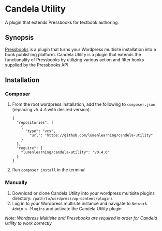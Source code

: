 # Candela Utility

A plugin that extends Pressbooks for textbook authoring.

## Synopsis

[Pressbooks](https://github.com/pressbooks/pressbooks) is a plugin that turns your Wordpress multisite installation into a book publishing platform.
Candela Utility is a plugin that extends the functionality of Pressbooks by utilizing various action and filter hooks supplied by the Pressbooks API.

## Installation

### Composer

1.  From the root wordpress installation, add the following to `composer.json` (replacing `v0.4.0` with desired version):

    ```
    {
      "repositories": [
        {
          "type": "vcs",
            "url": "https://github.com/lumenlearning/candela-utility"
        }
      ],
      "require": {
        "lumenlearning/candela-utility": "v0.4.0"
      }
    }
    ```

1.  Run `composer install` in the terminal

### Manually

1.  Download or clone Candela Utility into your wordpress multisite plugins directory: `/path/to/wordpress/wp-content/plugins`
1.  Log in to your Wordpress multisite instance and navigate to `Network Admin > Plugins` and activate the Candela Utility plugin

*Note: Wordpress Multisite and Pressbooks are required in order for Candela Utility to work correctly*
